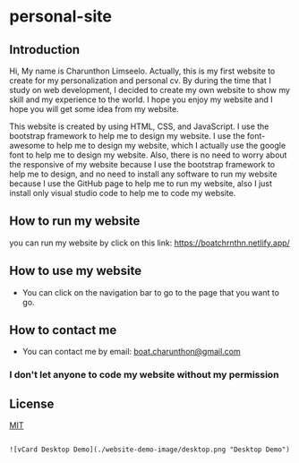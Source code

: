 # personal-site

## Introduction
Hi, My name is Charunthon Limseelo. Actually, this is my first website to create for my personalization and
personal cv. By during the time that I study on web development, I decided to create my own website to show my
skill and my experience to the world. I hope you enjoy my website and I hope you will get some idea from my website.

This website is created by using HTML, CSS, and JavaScript. I use the bootstrap framework to help me to design my website.
I use the font-awesome to help me to design my website, which I actually use the google font to help me to design my website.
Also, there is no need to worry about the responsive of my website because I use the bootstrap framework to help me to design, and
no need to install any software to run my website because I use the GitHub page to help me to run my website, also I just install only
visual studio code to help me to code my website.

## How to run my website
you can run my website by click on this link: https://boatchrnthn.netlify.app/

## How to use my website
- You can click on the navigation bar to go to the page that you want to go.

## How to contact me
- You can contact me by email: boat.charunthon@gmail.com

### I don't let anyone to code my website without my permission

## License
[MIT](https://choosealicense.com/licenses/mit/)
```

![vCard Desktop Demo](./website-demo-image/desktop.png "Desktop Demo")